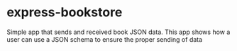# express-bookstore

Simple app that sends and received book JSON data. This app shows how a user can use a JSON schema to ensure the proper sending of data

